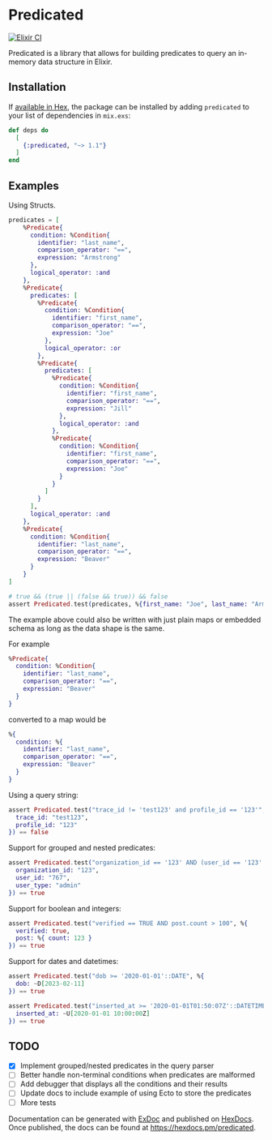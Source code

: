 # Predicated

[![Elixir CI](https://github.com/themusicman/predicated/actions/workflows/elixir.yml/badge.svg)](https://github.com/themusicman/predicated/actions/workflows/elixir.yml)

Predicated is a library that allows for building predicates to query an in-memory data structure in Elixir.

## Installation

If [available in Hex](https://hex.pm/packages/predicated), the package can be installed
by adding `predicated` to your list of dependencies in `mix.exs`:

```elixir
def deps do
  [
    {:predicated, "~> 1.1"}
  ]
end
```

## Examples

Using Structs.

```elixir
predicates = [
    %Predicate{
      condition: %Condition{
        identifier: "last_name",
        comparison_operator: "==",
        expression: "Armstrong"
      },
      logical_operator: :and
    },
    %Predicate{
      predicates: [
        %Predicate{
          condition: %Condition{
            identifier: "first_name",
            comparison_operator: "==",
            expression: "Joe"
          },
          logical_operator: :or
        },
        %Predicate{
          predicates: [
            %Predicate{
              condition: %Condition{
                identifier: "first_name",
                comparison_operator: "==",
                expression: "Jill"
              },
              logical_operator: :and
            },
            %Predicate{
              condition: %Condition{
                identifier: "first_name",
                comparison_operator: "==",
                expression: "Joe"
              }
            }
          ]
        }
      ],
      logical_operator: :and
    },
    %Predicate{
      condition: %Condition{
        identifier: "last_name",
        comparison_operator: "==",
        expression: "Beaver"
      }
    }
]

# true && (true || (false && true)) && false
assert Predicated.test(predicates, %{first_name: "Joe", last_name: "Armstrong"}) == false
```

The example above could also be written with just plain maps or embedded schema as long as the data shape is the same. 

For example

```elixir
%Predicate{
  condition: %Condition{
    identifier: "last_name",
    comparison_operator: "==",
    expression: "Beaver"
  }
}
```

converted to a map would be

```elixir
%{
  condition: %{
    identifier: "last_name",
    comparison_operator: "==",
    expression: "Beaver"
  }
}
```

Using a query string:

```elixir
assert Predicated.test("trace_id != 'test123' and profile_id == '123'", %{
  trace_id: "test123",
  profile_id: "123"
}) == false

```

Support for grouped and nested predicates:

```elixir
assert Predicated.test("organization_id == '123' AND (user_id == '123' OR user_id == '456' OR (user_type == 'admin' OR user_type == 'editor'))", %{
  organization_id: "123",
  user_id: "767",
  user_type: "admin"
}) == true

```

Support for boolean and integers:

```elixir
assert Predicated.test("verified == TRUE AND post.count > 100", %{
  verified: true,
  post: %{ count: 123 }
}) == true

```

Support for dates and datetimes:

```elixir
assert Predicated.test("dob >= '2020-01-01'::DATE", %{
  dob: ~D[2023-02-11]
}) == true
```

```elixir
assert Predicated.test("inserted_at >= '2020-01-01T01:50:07Z'::DATETIME", %{
  inserted_at: ~U[2020-01-01 10:00:00Z] 
}) == true
```


## TODO

- [x] Implement grouped/nested predicates in the query parser
- [ ] Better handle non-terminal conditions when predicates are malformed
- [ ] Add debugger that displays all the conditions and their results
- [ ] Update docs to include example of using Ecto to store the predicates
- [ ] More tests

Documentation can be generated with [ExDoc](https://github.com/elixir-lang/ex_doc)
and published on [HexDocs](https://hexdocs.pm). Once published, the docs can
be found at <https://hexdocs.pm/predicated>.


